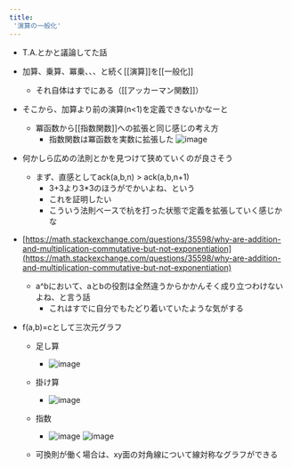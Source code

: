 ```yaml
---
title:
 '演算の一般化'
---
```


- T.A.とかと議論してた話
- 加算、乗算、冪乗、、、と続く[[演算]]を[[一般化]]
    - それ自体はすでにある（[[アッカーマン関数]]）
- そこから、加算より前の演算(n<1)を定義できないかなーと
    - 冪函数から[[指数関数]]への拡張と同じ感じの考え方
        - 指数関数は冪函数を実数に拡張した
![image](https://gyazo.com/79832a5f063b4066506f842212b15938/thumb/1000)

- 何かしら広めの法則とかを見つけて狭めていくのが良さそう
    - まず、直感としてack(a,b,n) > ack(a,b,n+1)
        - 3+3より3*3のほうがでかいよね、という
        - これを証明したい
        - こういう法則ベースで杭を打った状態で定義を拡張していく感じかな

- [https://math.stackexchange.com/questions/35598/why-are-addition-and-multiplication-commutative-but-not-exponentiation](https://math.stackexchange.com/questions/35598/why-are-addition-and-multiplication-commutative-but-not-exponentiation)
    - a^bにおいて、aとbの役割は全然違うからかかんそく成り立つわけないよね、と言う話
        - これはすでに自分でもたどり着いていたような気がする



- f(a,b)=cとして三次元グラフ
    - 足し算
        - ![image](https://gyazo.com/1aa5fca835ed43d3e80a86728c648b1c/thumb/1000)
    - 掛け算
        - ![image](https://gyazo.com/eca37948417430fc592d88e77e6b7710/thumb/1000)

    - 指数
        - ![image](https://gyazo.com/3cf08dba73d9b8b5b847eff8533e790b/thumb/1000) ![image](https://gyazo.com/4d4b50042ad1f98e8b736c0e59d4b540/thumb/1000)
    - 可換則が働く場合は、xy面の対角線について線対称なグラフができる

